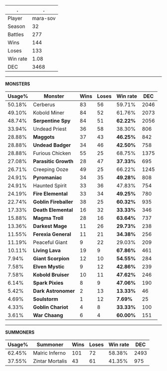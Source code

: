 .|.
|-|-
Player|mara-sov
Season|32
Battles|277
Wins|144
Loses|133
Win rate|1.08
DEC|3468

---
**MONSTERS**

Usage%|Monster|Wins|Loses|Win rate|DEC|
-|-|-|-|-|-|
50.18%|Cerberus|83|56|59.71%|2046|
49.10%|Kobold Miner|84|52|61.76%|2073|
48.74%|**Serpentine Spy**|84|51|**62.22%**|2056|
33.94%|Undead Priest|36|58|38.30%|806|
28.88%|**Maggots**|37|43|**46.25%**|842|
28.88%|**Undead Badger**|34|46|**42.50%**|758|
28.88%|Furious Chicken|55|25|68.75%|1375|
27.08%|**Parasitic Growth**|28|47|**37.33%**|695|
26.71%|Creeping Ooze|49|25|66.22%|1245|
24.91%|**Pyromaniac**|34|35|**49.28%**|808|
24.91%|Haunted Spirit|33|36|47.83%|754|
24.19%|**Fire Elemental**|33|34|**49.25%**|780|
22.74%|**Goblin Fireballer**|38|25|**60.32%**|935|
17.33%|**Death Elemental**|16|32|**33.33%**|346|
15.88%|**Magma Troll**|28|16|**63.64%**|737|
13.36%|**Darkest Mage**|11|26|**29.73%**|238|
11.55%|**Ferexia General**|11|21|**34.38%**|256|
11.19%|Peaceful Giant|9|22|29.03%|209|
10.11%|**Living Lava**|19|9|**67.86%**|461|
7.94%|**Giant Scorpion**|12|10|**54.55%**|284|
7.58%|**Elven Mystic**|9|12|**42.86%**|239|
7.58%|**Kobold Bruiser**|10|11|**47.62%**|246|
6.14%|**Spark Pixies**|8|9|**47.06%**|190|
5.42%|**Dark Astronomer**|2|13|**13.33%**|46|
4.69%|**Soulstorm**|1|12|**7.69%**|25|
4.33%|**Goblin Chariot**|4|8|**33.33%**|100|
3.61%|**War Chaang**|6|4|**60.00%**|151|

---
**SUMMONERS**

Usage%|Summoner|Wins|Loses|Win rate|DEC|
-|-|-|-|-|-|
62.45%|Malric Inferno|101|72|58.38%|2493|
37.55%|Zintar Mortalis|43|61|41.35%|975|
